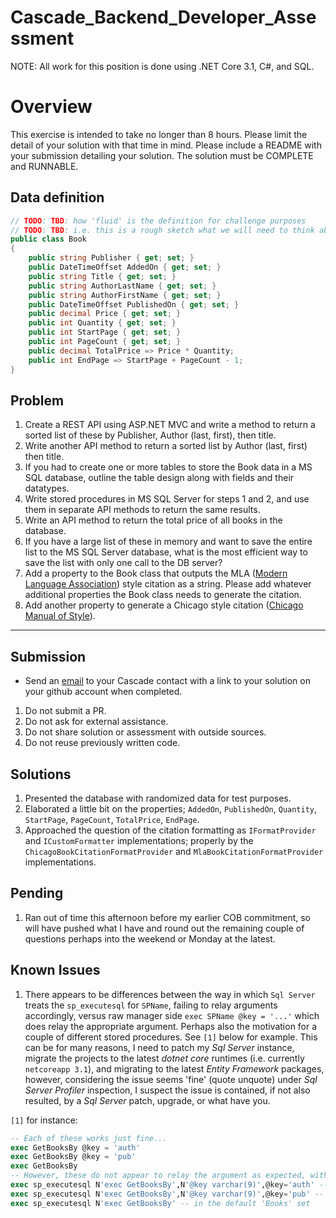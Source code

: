 # Cascade_Backend_Developer_Assessment
NOTE: All work for this position is done using .NET Core 3.1, C#, and SQL.

# Overview
This exercise is intended to take no longer than 8 hours. Please limit the detail of your solution with that time in mind.  Please include a README with your submission detailing your solution. The solution must be COMPLETE and RUNNABLE.

## Data definition

```C#
// TODO: TBD: how 'fluid' is the definition for challenge purposes
// TODO: TBD: i.e. this is a rough sketch what we will need to think about and are free to ellaborate, refactor, etc?
public class Book
{
    public string Publisher { get; set; }
    public DateTimeOffset AddedOn { get; set; }
    public string Title { get; set; }
    public string AuthorLastName { get; set; }
    public string AuthorFirstName { get; set; }
    public DateTimeOffset PublishedOn { get; set; }
    public decimal Price { get; set; }
    public int Quantity { get; set; }
    public int StartPage { get; set; }
    public int PageCount { get; set; }
    public decimal TotalPrice => Price * Quantity;
    public int EndPage => StartPage + PageCount - 1;
}
```

## Problem
1. Create a REST API using ASP.NET MVC and write a method to return a sorted list of these by Publisher, Author (last, first), then title.
1. Write another API method to return a sorted list by Author (last, first) then title.
1. If you had to create one or more tables to store the Book data in a MS SQL database, outline the table design along with fields and their datatypes. 
1. Write stored procedures in MS SQL Server for steps 1 and 2, and use them in separate API methods to return the same results.
1. Write an API method to return the total price of all books in the database.
1. If you have a large list of these in memory and want to save the entire list to the MS SQL Server database, what is the most efficient way to save the list with only one call to the DB server?
1. Add a property to the Book class that outputs the MLA ([Modern Language Association](https://images.app.goo.gl/YkFgbSGiPmie9GgWA)) style citation as a string. Please add whatever additional properties the Book class needs to generate the citation.
1. Add another property to generate a Chicago style citation ([Chicago Manual of Style](https://images.app.goo.gl/w3SRpg2ZFsXewdAj7)).

___

## Submission
* Send an [email](mailto:shiva@cascadefintech.com) to your Cascade contact with a link to your solution on your github account when completed.

1. Do not submit a PR. 
1. Do not ask for external assistance. 
1. Do not share solution or assessment with outside sources.
1. Do not reuse previously written code.

## Solutions
1. Presented the database with randomized data for test purposes.
1. Elaborated a little bit on the properties; `AddedOn`, `PublishedOn`, `Quantity`, `StartPage`, `PageCount`, `TotalPrice`, `EndPage`.
1. Approached the question of the citation formatting as `IFormatProvider` and `ICustomFormatter` implementations; properly by the `ChicagoBookCitationFormatProvider` and `MlaBookCitationFormatProvider` implementations.

## Pending
1. Ran out of time this afternoon before my earlier COB commitment, so will have pushed what I have and round out the remaining couple of questions perhaps into the weekend or Monday at the latest.

## Known Issues
1. There appears to be differences between the way in which `Sql Server` treats the `sp_executesql` for `SPName`, failing to relay arguments accordingly, versus raw manager side `exec SPName @key = '...'` which does relay the appropriate argument. Perhaps also the motivation for a couple of different stored procedures. See `[1]` below for example. This can be for many reasons, I need to patch my _Sql Server_ instance, migrate the projects to the latest _dotnet core_ runtimes (i.e. currently `netcoreapp 3.1`), and migrating to the latest _Entity Framework_ packages, however, considering the issue seems 'fine' (quote unquote) under _Sql Server Profiler_ inspection, I suspect the issue is contained, if not also resulted, by a _Sql Server_ patch, upgrade, or what have you.

`[1]` for instance:
```sql
-- Each of these works just fine...
exec GetBooksBy @key = 'auth'
exec GetBooksBy @key = 'pub'
exec GetBooksBy
-- However, these do not appear to relay the argument as expected, with the apparently default value being present, i.e. sorted by 'auth', as indicated by _Sql Server Profiler_ inspection.
exec sp_executesql N'exec GetBooksBy',N'@key varchar(9)',@key='auth' -- which is also the argument default value
exec sp_executesql N'exec GetBooksBy',N'@key varchar(9)',@key='pub' -- appears to not be relayed
exec sp_executesql N'exec GetBooksBy' -- in the default 'Books' set
```